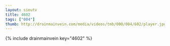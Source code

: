 ```yaml
--- 
layout: sieutv
title: 4602
tags: ["004"]
thumb: http://drainmainvein.com/media/videos/tmb/000/004/602/player.jpg
---
```

{% include drainmainvein key="4602" %} 
